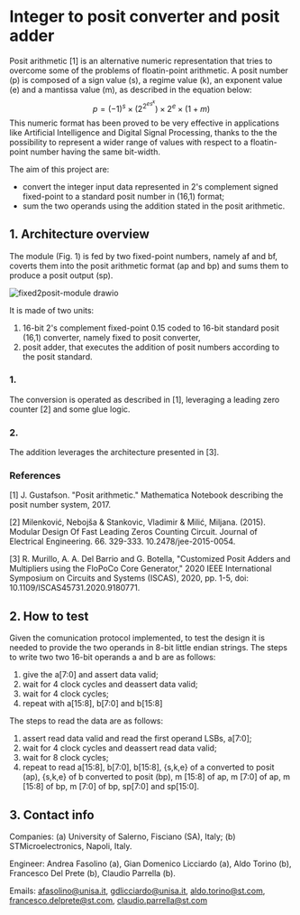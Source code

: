 

# Integer to posit converter and posit adder


Posit arithmetic [1] is an alternative numeric representation that tries to overcome some of the problems of floatin-point arithmetic. A posit number (p) is composed of a sign value (s), a regime value (k), an exponent value (e) and a mantissa value (m), as described in the equation below:
$$p = (-1)^s \times (2^{2^{es^k}}) \times 2^e \times (1+m)$$
This numeric format has been proved to be very effective in applications like Artificial Intelligence and Digital Signal Processing, thanks to the the possibility to represent a wider range of values with respect to a floatin-point number having the same bit-width.

The aim of this project are:
  -  convert the integer input data represented in 2's complement signed fixed-point to a standard posit number in (16,1) format;
  -  sum the two operands using the addition stated in the posit arithmetic.


## 1. Architecture overview

The module (Fig. 1) is fed by two fixed-point numbers, namely af and bf, coverts them into the posit arithmetic format (ap and bp) and sums them to produce a posit output (sp).

![fixed2posit-module drawio](https://github.com/afasolino/tt06_posit/assets/151364130/2e2fa7f1-4080-490b-bbb9-8ac1b462cae2)

It is made of two units: 
1) 16-bit 2's complement fixed-point 0.15 coded to 16-bit standard posit (16,1) converter, namely fixed to posit converter,
2) posit adder, that executes the addition of posit numbers according to the posit standard.

### 1.
The conversion is operated as described in [1], leveraging a leading zero counter [2] and some glue logic.

### 2.
The addition leverages the architecture presented in [3].

### References

[1] J. Gustafson. "Posit arithmetic." Mathematica Notebook describing the posit number system, 2017.

[2] Milenković, Nebojša & Stankovic, Vladimir & Milić, Miljana. (2015). Modular Design Of Fast Leading Zeros Counting Circuit. Journal of Electrical Engineering. 66. 329-333. 10.2478/jee-2015-0054. 

[3] R. Murillo, A. A. Del Barrio and G. Botella, "Customized Posit Adders and Multipliers using the FloPoCo Core Generator," 2020 IEEE International Symposium on Circuits and Systems (ISCAS), 2020, pp. 1-5, doi: 10.1109/ISCAS45731.2020.9180771.

## 2. How to test

Given the comunication protocol implemented, to test the design it is needed to provide the two operands in 8-bit little endian strings.
The steps to write two two 16-bit operands a and b are as follows:
  1)  give the a[7:0] and assert data valid;
  2)  wait for 4 clock cycles and deassert data valid;
  3)  wait for 4 clock cycles;
  4)  repeat with a[15:8], b[7:0] and b[15:8]

The steps to read the data are as follows:
  1) assert read data valid and read the first operand LSBs, a[7:0];
  2) wait for 4 clock cycles and deassert read data valid;
  3) wait for 8 clock cycles;
  4) repeat to read a[15:8], b[7:0], b[15:8], {s,k,e} of a converted to posit (ap), {s,k,e} of b converted to posit (bp), m [15:8] of ap, m [7:0] of ap, m [15:8] of bp, m [7:0] of bp, sp[7:0] and sp[15:0].

## 3. Contact info

Companies: (a) University of Salerno, Fisciano (SA), Italy; 
            (b) STMicroelectronics, Napoli, Italy.
            
Engineer: Andrea Fasolino (a), Gian Domenico Licciardo (a), Aldo Torino (b), Francesco Del Prete (b), Claudio Parrella (b).

Emails: afasolino@unisa.it, gdlicciardo@unisa.it, aldo.torino@st.com, francesco.delprete@st.com, claudio.parrella@st.com
